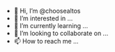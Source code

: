 - 👋 Hi, I’m @choosealtos
- 👀 I’m interested in ...
- 🌱 I’m currently learning ...
- 💞️ I’m looking to collaborate on ...
- 📫 How to reach me ...

<!---
choosealtos/choosealtos is a ✨ special ✨ repository because its `README.md` (this file) appears on your GitHub profile.
You can click the Preview link to take a look at your changes.
--->
